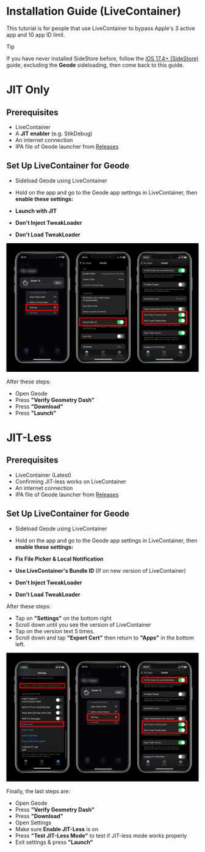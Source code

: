 # Installation Guide (LiveContainer)
This tutorial is for people that use LiveContainer to bypass Apple's 3 active app and 10 app ID limit.

> [!TIP]
> If you have never installed SideStore before, follow the [iOS 17.4+ (SideStore)](./MODERN-IOS-INSTALL.md) guide, excluding the **Geode** sideloading, then come back to this guide.

# JIT Only
## Prerequisites
- LiveContainer
- A **JIT enabler** (e.g. StikDebug)
- An internet connection
- IPA file of Geode launcher from [Releases](https://github.com/geode-sdk/ios-launcher/releases/latest)

## Set Up LiveContainer for Geode
- Sideload Geode using LiveContainer
- Hold on the app and go to the Geode app settings in LiveContainer, then **enable these settings:**

- **Launch with JIT**
- **Don't Inject TweakLoader**
- **Don't Load TweakLoader**

![](./screenshots/livecontainer.png)

After these steps:

- Open Geode
- Press **"Verify Geometry Dash"**
- Press **"Download"**
- Press **"Launch"**

# JIT-Less
## Prerequisites
- LiveContainer (Latest)
- Confirming JIT-less works on LiveContainer
- An internet connection
- IPA file of Geode launcher from [Releases](https://github.com/geode-sdk/ios-launcher/releases/latest)

## Set Up LiveContainer for Geode
- Sideload Geode using LiveContainer
- Hold on the app and go to the Geode app settings in LiveContainer, then **enable these settings:**

- **Fix File Picker & Local Notification**
- **Use LiveContainer's Bundle ID** (If on new version of LiveContainer)
- **Don't Inject TweakLoader**
- **Don't Load TweakLoader**

After these steps:
- Tap on **"Settings"** on the bottom right
- Scroll down until you see the version of LiveContainer
- Tap on the version text 5 times.
- Scroll down and tap **"Export Cert"** then return to **"Apps"** in the bottom left.

![](./screenshots/livecontainer-jitless.png)

Finally, the last steps are:

- Open Geode
- Press **"Verify Geometry Dash"**
- Press **"Download"**
- Open Settings
- Make sure **Enable JIT-Less** is on
- Press **"Test JIT-Less Mode"** to test if JIT-less mode works properly
- Exit settings & press **"Launch"**

